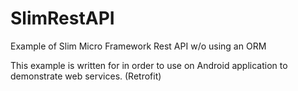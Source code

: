 # SlimRestAPI
Example of Slim Micro Framework Rest API w/o using an ORM

This example is written for in order to use on Android application to demonstrate web services. (Retrofit)
